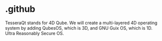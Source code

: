 # .github
TesseraQt stands for 4D Qube. We will create a multi-layered 4D operating system by adding QubesOS, which is 3D, and GNU Guix OS, which is 1D. Ultra Reasonably Secure OS.
